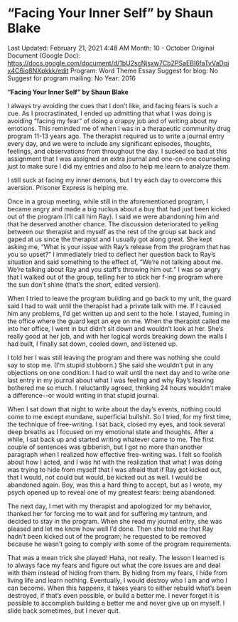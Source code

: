 # “Facing Your Inner Self” by Shaun Blake

Last Updated: February 21, 2021 4:48 AM
Month: 10 - October
Original Document (Google Doc): https://docs.google.com/document/d/1bU2scNjsxw7Cb2PSaEBl6faTvVaDqjx4C6iq8NXpkkk/edit
Program: Word Theme Essay
Suggest for blog: No
Suggest for program mailing: No
Year: 2016

**“Facing Your Inner Self” by Shaun Blake**

I always try avoiding the cues that I don’t like, and facing fears is such a cue. As I procrastinated, I ended up admitting that what I was doing is avoiding “facing my fear” of doing a crappy job and of writing about my emotions. This reminded me of when I was in a therapeutic community drug program 11-13 years ago. The therapist required us to write a journal entry every day, and we were to include any significant episodes, thoughts, feelings, and observations from throughout the day. I sucked so bad at this assignment that I was assigned an extra journal and one-on-one counseling just to make sure I did my entries and also to help me learn to analyze them.

I still suck at facing my inner demons, but I try each day to overcome this aversion. Prisoner Express is helping me.

Once in a group meeting, while still in the aforementioned program, I became angry and made a big ruckus about a buy that had just been kicked out of the program (I’ll call him Ray). I said we were abandoning him and that he deserved another chance. The discussion deteriorated to yelling between our therapist and myself as the rest of the group sat back and gaped at us since the therapist and I usually got along great. She kept asking me, “What is your issue with Ray’s release from the program that has you so upset?” I immediately tried to deflect her question back to Ray’s situation and said something to the effect of, “We’re not talking about me. We’re talking about Ray and you staff’s throwing him out.” I was so angry that I walked out of the group, telling her to stick her f-ing program where the sun don’t shine (that’s the short, edited version).

When I tried to leave the program building and go back to my unit, the guard said I had to wait until the therapist had a private talk with me. If I caused him any problems, I’d get written up and sent to the hole. I stayed, fuming in the office where the guard kept an eye on me. When the therapist called me into her office, I went in but didn’t sit down and wouldn’t look at her. She’s really good at her job, and with her logical words breaking down the walls I had built, I finally sat down, cooled down, and listened up.

I told her I was still leaving the program and there was nothing she could say to stop me. (I’m stupid stubborn.) She said she wouldn’t put in any objections on one condition: I had to wait until the next day and to write one last entry in my journal about what I was feeling and why Ray’s leaving bothered me so much. I reluctantly agreed, thinking 24 hours wouldn’t make a difference--or would writing in that stupid journal.

When I sat down that night to write about the day’s events, nothing could come to me except mundane, superficial bullshit. So I tried, for my first time, the technique of free-writing. I sat back, closed my eyes, and took several deep breaths as I focused on my emotional state and thoughts. After a while, I sat back up and started writing whatever came to me. The first couple of sentences was gibberish, but I got no more than another paragraph when I realized how effective free-writing was. I felt so foolish about how I acted, and I was hit with the realization that what I was doing was trying to hide from myself that I was afraid that if Ray got kicked out, that I would, not could but would, be kicked out as well. I would be abandoned again. Boy, was this a hard thing to accept, but as I wrote, my psych opened up to reveal one of my greatest fears: being abandoned.

The next day, I met with my therapist and apologized for my behavior, thanked her for forcing me to wait and for suffering my tantrum, and decided to stay in the program. When she read my journal entry, she was pleased and let me know how well I’d done. Then she told me that Ray hadn’t been kicked out of the program; he requested to be removed because he wasn’t going to comply with some of the program requirements.

That was a mean trick she played! Haha, not really. The lesson I learned is to always face my fears and figure out what the core issues are and deal with them instead of hiding from them. By hiding from my fears, I hide from living life and learn nothing. Eventually, I would destroy who I am and who I can become. When this happens, it takes years to either rebuild what’s been destroyed, if that’s even possible, or build a better me. I never forget it is possible to accomplish building a better me and never give up on myself. I slide back sometimes, but I never quit.